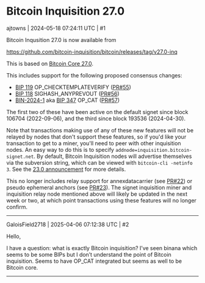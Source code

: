# Bitcoin Inquisition 27.0

ajtowns | 2024-05-18 07:24:11 UTC | #1

Bitcoin Inqusition 27.0 is now available from

https://github.com/bitcoin-inquisition/bitcoin/releases/tag/v27.0-inq

This is based on [Bitcoin Core 27.0](https://bitcoincore.org/en/releases/27.0/).

This includes support for the following proposed consensus changes:
 * [BIP 119](https://github.com/bitcoin/bips/blob/584f4a732ba94199fc097fbb9b4660db868dd712/bip-0119.mediawiki) OP_CHECKTEMPLATEVERIFY ([PR#55](https://github.com/bitcoin-inquisition/bitcoin/pull/55))
 * [BIP 118](https://github.com/bitcoin/bips/blob/584f4a732ba94199fc097fbb9b4660db868dd712/bip-0118.mediawiki) SIGHASH_ANYPREVOUT  ([PR#56](https://github.com/bitcoin-inquisition/bitcoin/pull/56))
 * [BIN-2024-1](https://github.com/ajtowns/binana/blob/8264328e6c7fd9e9f30efb8273fb94700f001454/2024/BIN-2024-0001.md) aka [BIP 347](https://github.com/bitcoin/bips/blob/740e826c19391a7a290933f514c15518e00780f0/bip-0347.mediawiki) OP_CAT ([PR#57](https://github.com/bitcoin-inquisition/bitcoin/pull/57))

The first two of these have been active on the default signet since block 106704 (2022-09-06), and the third since block 193536 (2024-04-30).

Note that transactions making use of any of these new features will not be relayed by nodes that don't support these features, so if you'd like your transaction to get to a miner, you'll need to peer with other inquisition nodes. An easy way to do this is to specify `addnode=inquisition.bitcoin-signet.net`. By default, Bitcoin Inquisition nodes will advertise themselves via the subversion string, which can be viewed with `bitcoin-cli -netinfo 3`. See the [23.0 announcement](https://lists.linuxfoundation.org/pipermail/bitcoin-dev/2022-December/021275.html) for more details.

This no longer includes relay support for annexdatacarrier (see [PR#22](https://github.com/bitcoin-inquisition/bitcoin/pull/22)) or pseudo ephemeral anchors (see [PR#23](https://github.com/bitcoin-inquisition/bitcoin/pull/23)). The signet inquisition miner and inquisition relay node mentioned above will likely be updated in the next week or two, at which point transactions using these features will no longer confirm.

-------------------------

GaloisField2718 | 2025-04-06 07:12:38 UTC | #2

Hello, 

I have a question: what is exactly Bitcoin inquisition? 
I’ve seen binana which seems to be some BIPs but I don’t understand the point of Bitcoin inquisition. Seems to have OP_CAT integrated but seems as well to be Bitcoin core.

-------------------------

